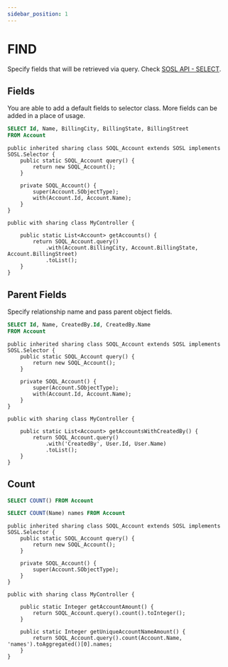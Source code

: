 ```yaml
---
sidebar_position: 1
---
```


# FIND

Specify fields that will be retrieved via query. Check [SOSL API - SELECT](../api/sosl.md#select).

## Fields

You are able to add a default fields to selector class. More fields can be added in a place of usage.

```sql
SELECT Id, Name, BillingCity, BillingState, BillingStreet
FROM Account
```
```apex
public inherited sharing class SOQL_Account extends SOSL implements SOSL.Selector {
    public static SOQL_Account query() {
        return new SOQL_Account();
    }

    private SOQL_Account() {
        super(Account.SObjectType);
        with(Account.Id, Account.Name);
    }
}

public with sharing class MyController {

    public static List<Account> getAccounts() {
        return SOQL_Account.query()
            .with(Account.BillingCity, Account.BillingState, Account.BillingStreet)
            .toList();
    }
}
```

## Parent Fields

Specify relationship name and pass parent object fields.

```sql
SELECT Id, Name, CreatedBy.Id, CreatedBy.Name
FROM Account
```
```apex
public inherited sharing class SOQL_Account extends SOSL implements SOSL.Selector {
    public static SOQL_Account query() {
        return new SOQL_Account();
    }

    private SOQL_Account() {
        super(Account.SObjectType);
        with(Account.Id, Account.Name);
    }
}

public with sharing class MyController {

    public static List<Account> getAccountsWithCreatedBy() {
        return SOQL_Account.query()
            .with('CreatedBy', User.Id, User.Name)
            .toList();
    }
}
```

## Count

```sql
SELECT COUNT() FROM Account

SELECT COUNT(Name) names FROM Account
```
```apex
public inherited sharing class SOQL_Account extends SOSL implements SOSL.Selector {
    public static SOQL_Account query() {
        return new SOQL_Account();
    }

    private SOQL_Account() {
        super(Account.SObjectType);
    }
}

public with sharing class MyController {

    public static Integer getAccountAmount() {
        return SOQL_Account.query().count().toInteger();
    }

    public static Integer getUniqueAccountNameAmount() {
        return SOQL_Account.query().count(Account.Name, 'names').toAggregated()[0].names;
    }
}
```
